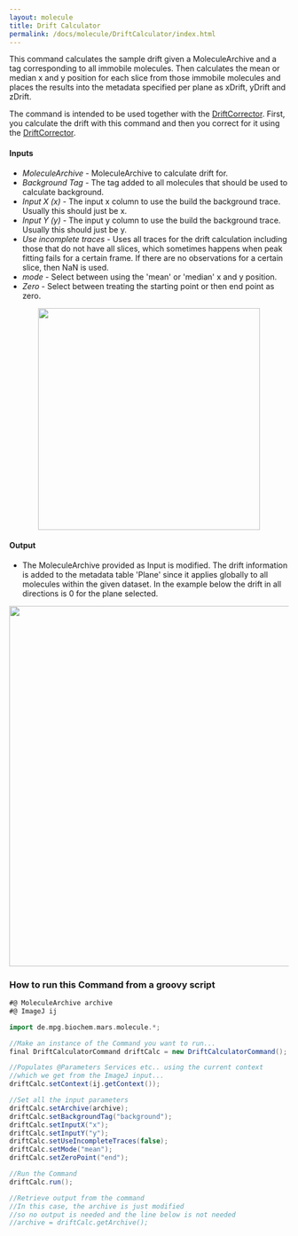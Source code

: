 ```yaml
---
layout: molecule
title: Drift Calculator
permalink: /docs/molecule/DriftCalculator/index.html
---
```

This command calculates the sample drift given a MoleculeArchive and a tag corresponding to all immobile molecules. Then calculates the mean or median x and y position for each slice from those immobile molecules and places the results into the metadata specified per plane as xDrift, yDrift and zDrift.

The command is intended to be used together with the [DriftCorrector](../DriftCorrector). First, you calculate the drift with this command and then you correct for it using the [DriftCorrector](../DriftCorrector).

#### Inputs

* *MoleculeArchive* - MoleculeArchive to calculate drift for.
* *Background Tag* - The tag added to all molecules that should be used to calculate background.
* *Input X (x)* - The input x column to use the build the background trace. Usually this should just be x.
* *Input Y (y)* - The input y column to use the build the background trace. Usually this should just be y.
* *Use incomplete traces* - Uses all traces for the drift calculation including those that do not have all slices, which sometimes happens when peak fitting fails for a certain frame. If there are no observations for a certain slice, then NaN is used.
* *mode* - Select between using the 'mean' or 'median' x and y position.
* *Zero* - Select between treating the starting point or then end point as zero.

<div style="text-align: center"><img  src='{{site.baseurl}}/docs/molecule/img/Drift Calculator.png' width='400'/></div>

#### Output

* The MoleculeArchive provided as Input is modified. The drift information is added to the metadata table 'Plane' since it applies globally to all molecules within the given dataset. In the example below the drift in all directions is 0 for the plane selected.

<div style="text-align: center"><img  src='{{site.baseurl}}/docs/molecule/img/img4.png' width='650'/></div>

### How to run this Command from a groovy script

```groovy
#@ MoleculeArchive archive
#@ ImageJ ij

import de.mpg.biochem.mars.molecule.*;

//Make an instance of the Command you want to run...
final DriftCalculatorCommand driftCalc = new DriftCalculatorCommand();

//Populates @Parameters Services etc.. using the current context
//which we get from the ImageJ input...
driftCalc.setContext(ij.getContext());

//Set all the input parameters
driftCalc.setArchive(archive);
driftCalc.setBackgroundTag("background");
driftCalc.setInputX("x");
driftCalc.setInputY("y");
driftCalc.setUseIncompleteTraces(false);
driftCalc.setMode("mean");
driftCalc.setZeroPoint("end");

//Run the Command
driftCalc.run();

//Retrieve output from the command
//In this case, the archive is just modified
//so no output is needed and the line below is not needed
//archive = driftCalc.getArchive();
```
